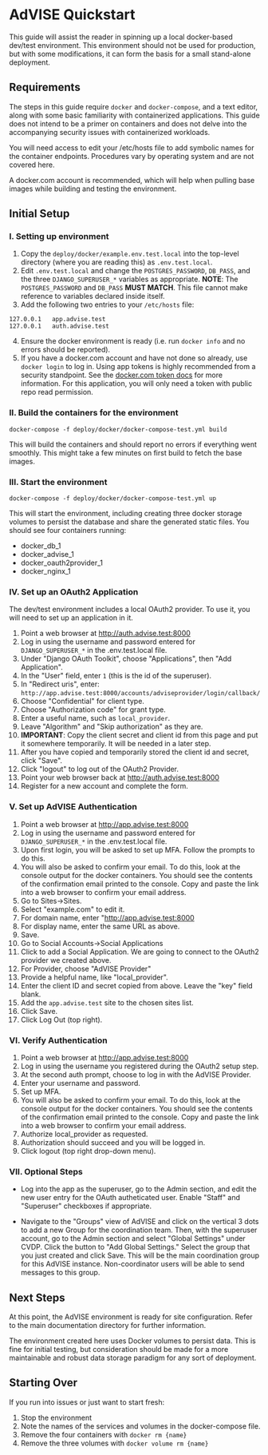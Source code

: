 # AdVISE Quickstart
This guide will assist the reader in spinning up a local docker-based 
dev/test environment. This environment should not be used for production,
but with some modifications, it can form the basis for a small 
stand-alone deployment. 

## Requirements
The steps in this guide require `docker` and `docker-compose`, and a text
editor, along with some basic familiarity with containerized applications. 
This guide does not intend to be a primer on containers and does not delve 
into the accompanying security issues with containerized workloads. 

You will need access to edit your /etc/hosts file to add symbolic names
for the container endpoints. Procedures vary by operating system and are
not covered here.

A docker.com account is recommended, which will help when pulling base
images while building and testing the environment. 


## Initial Setup
### I. Setting up environment
1. Copy the `deploy/docker/example.env.test.local` into the top-level
directory (where you are reading this) as `.env.test.local`. 
2. Edit `.env.test.local` and change the `POSTGRES_PASSWORD`, `DB_PASS`,
and the three `DJANGO_SUPERUSER_*` variables as appropriate. **NOTE**: 
The `POSTGRES_PASSWORD` and `DB_PASS` __MUST MATCH__.  This file cannot
make reference to variables declared inside itself.
3. Add the following two entries to your `/etc/hosts` file:
```
127.0.0.1   app.advise.test
127.0.0.1   auth.advise.test
```
4. Ensure the docker environment is ready (i.e. run `docker info` and no
errors should be reported).
5. If you have a docker.com account and have not done so already, use
`docker login` to log in. Using app tokens is highly recommended from a
security standpoint. See the 
[docker.com token docs](https://docs.docker.com/docker-hub/access-tokens/)
for more information. For this application, you will only need a token
with public repo read permission.

### II. Build the containers for the environment
`docker-compose -f deploy/docker/docker-compose-test.yml build`

This will build the containers and should report no errors if everything
went smoothly. This might take a few minutes on first build to fetch the
base images.

### III. Start the environment
`docker-compose -f deploy/docker/docker-compose-test.yml up`

This will start the environment, including creating three docker storage
volumes to persist the database and share the generated static files.
You should see four containers running: 
- docker_db_1
- docker_advise_1
- docker_oauth2provider_1
- docker_nginx_1

### IV. Set up an OAuth2 Application
The dev/test environment includes a local OAuth2 provider. To use it, 
you will need to set up an application in it.
1. Point a web browser at http://auth.advise.test:8000
2. Log in using the username and password entered for `DJANGO_SUPERUSER_*`
in the .env.test.local file.
3. Under "Django OAuth Toolkit", choose "Applications", then "Add Application".
4. In the "User" field, enter `1` (this is the id of the superuser).
5. In "Redirect uris", enter: `http://app.advise.test:8000/accounts/adviseprovider/login/callback/`
6. Choose "Confidential" for client type.
7. Choose "Authorization code" for grant type.
8. Enter a useful name, such as `local_provider`.
9. Leave "Algorithm" and "Skip authorization" as they are.
10. **IMPORTANT**: Copy the client secret and client id from this page and 
put it somewhere temporarily. It will be needed in a later step. 
11. After you have copied and temporarily stored the client id and secret, 
click "Save". 
12. Click "logout" to log out of the OAuth2 Provider.
13. Point your web browser back at http://auth.advise.test:8000
14. Register for a new account and complete the form.

### V. Set up AdVISE Authentication
1. Point a web browser at http://app.advise.test:8000
2. Log in using the username and password entered for `DJANGO_SUPERUSER_*`
in the .env.test.local file.
3. Upon first login, you will be asked to set up MFA. Follow the prompts to
do this.
4. You will also be asked to confirm your email. To do this, look at the console
output for the docker containers. You should see the contents of the confirmation
email printed to the console. Copy and paste the link into a web browser to 
confirm your email address.
10. Go to Sites->Sites.
11. Select "example.com" to edit it.
12. For domain name, enter "http://app.advise.test:8000
13. For display name, enter the same URL as above.
14. Save.
15. Go to Social Accounts->Social Applications
16. Click to add a Social Application. We are going to connect to the OAuth2 
provider we created above.
17. For Provider, choose "AdVISE Provider"
18. Provide a helpful name, like "local_provider".
19. Enter the client ID and secret copied from above. Leave the "key" field blank.
20. Add the `app.advise.test` site to the chosen sites list. 
21. Click Save.
22. Click Log Out (top right).

### VI. Verify Authentication
1. Point a web browser at http://app.advise.test:8000
2. Log in using the username you registered during the OAuth2 setup step.
3. At the second auth prompt, choose to log in with the AdVISE Provider.
4. Enter your username and password.
5. Set up MFA.
6. You will also be asked to confirm your email. To do this, look at the console
output for the docker containers. You should see the contents of the confirmation
email printed to the console. Copy and paste the link into a web browser to 
confirm your email address.
7. Authorize local_provider as requested.
8. Authorization should succeed and you will be logged in.
9. Click logout (top right drop-down menu). 

### VII. Optional Steps
  * Log into the app as the superuser, go to the Admin section, and edit the
  new user entry for the OAuth autheticated user. Enable "Staff" and "Superuser" 
  checkboxes if appropriate.

  * Navigate to the "Groups" view of AdVISE and click on the vertical 3 dots to
  add a new Group for the coordination team. Then, with the superuser account,
  go to the Admin section and select "Global Settings" under CVDP. Click the button
  to "Add Global Settings."  Select the group that you just created and click Save.
  This will be the main coordination group for this AdVISE instance. Non-coordinator
  users will be able to send messages to this group.

## Next Steps
At this point, the AdVISE environment is ready for site configuration. Refer
to the main documentation directory for further information. 

The environment created here uses Docker volumes to persist data. This is 
fine for initial testing, but consideration should be made for a more 
maintainable and robust data storage paradigm for any sort of deployment.

## Starting Over
If you run into issues or just want to start fresh:
1. Stop the environment
2. Note the names of the services and volumes in the docker-compose file.
2. Remove the four containers with `docker rm {name}`
3. Remove the three volumes with `docker volume rm {name}`